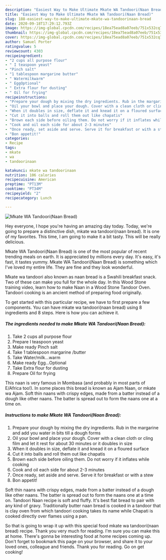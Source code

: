 ```yaml
---
description: "Easiest Way to Make Ultimate Mkate WA Tandoori(Naan Bread)"
title: "Easiest Way to Make Ultimate Mkate WA Tandoori(Naan Bread)"
slug: 188-easiest-way-to-make-ultimate-mkate-wa-tandoorinaan-bread
date: 2020-09-18T17:29:12.793Z
image: https://img-global.cpcdn.com/recipes/18ea75ead8a07eeb/751x532cq70/mkate-wa-tandoorinaan-bread-recipe-main-photo.jpg
thumbnail: https://img-global.cpcdn.com/recipes/18ea75ead8a07eeb/751x532cq70/mkate-wa-tandoorinaan-bread-recipe-main-photo.jpg
cover: https://img-global.cpcdn.com/recipes/18ea75ead8a07eeb/751x532cq70/mkate-wa-tandoorinaan-bread-recipe-main-photo.jpg
author: Samuel Porter
ratingvalue: 5
reviewcount: 4303
recipeingredient:
- "2 cups all purpose flour"
- " I teaspoon yeast"
- "Pinch salt"
- "1 tablespoon margarine butter"
- " Watermilkwarm"
- " EggOptional"
- " Extra flour for dusting"
- " Oil for frying"
recipeinstructions:
- "Prepare your dough by mixing the dry ingredients. Rub in the margarine and add you water in bits till a dough forms"
- "Oil your bowl and place your dough. Cover with a clean cloth or cling film and let it rest for about 30 minutes or it doubles in size"
- "When it doubles in size, deflate it and knead it on a floured surface"
- "Cut it into balls and roll them out like chapatis"
- "Brown each side before oiling them. Do not worry if it inflates while cooking"
- "Cook and oil each side for about 2-3 minutes"
- "Once ready, set aside and serve. Serve it for breakfast or with a stew"
- "Bon appetit!"
categories:
- Recipe
tags:
- mkate
- wa
- tandoorinaan

katakunci: mkate wa tandoorinaan 
nutrition: 106 calories
recipecuisine: American
preptime: "PT13M"
cooktime: "PT34M"
recipeyield: "2"
recipecategory: Lunch

---
```



![Mkate WA Tandoori(Naan Bread)](https://img-global.cpcdn.com/recipes/18ea75ead8a07eeb/751x532cq70/mkate-wa-tandoorinaan-bread-recipe-main-photo.jpg)

Hey everyone, I hope you're having an amazing day today. Today, we're going to prepare a distinctive dish, mkate wa tandoori(naan bread). It is one of my favorites. This time, I am going to make it a bit tasty. This will be really delicious.

Mkate WA Tandoori(Naan Bread) is one of the most popular of recent trending meals on earth. It is appreciated by millions every day. It's easy, it's fast, it tastes yummy. Mkate WA Tandoori(Naan Bread) is something which I've loved my entire life. They are fine and they look wonderful.

Mkate wa tandoori also known as naan bread is a Swahili breakfast snack. Two of these can make you full for the whole day. In this Wood Stone training video, learn how to make Naan in a Wood Stone Tandoor Oven. Tandoori cooking is an ancient method of preparing food originally.


To get started with this particular recipe, we have to first prepare a few components. You can have mkate wa tandoori(naan bread) using 8 ingredients and 8 steps. Here is how you can achieve it.

<!--inarticleads1-->

##### The ingredients needed to make Mkate WA Tandoori(Naan Bread):

1. Take 2 cups all purpose flour
1. Prepare  I teaspoon yeast
1. Make ready Pinch salt
1. Take 1 tablespoon margarine /butter
1. Take  Water/milk...warm
1. Make ready  Egg...Optional
1. Take  Extra flour for dusting
1. Prepare  Oil for frying


This naan is very famous in Mombasa (and probably in most parts of E/Africa too!). In some places this bread is known as Ajam Naan, or mkate wa Ajam. Soft thin naans with crispy edges, made from a batter instead of a dough like other naans. The batter is spread out to form the naans one at a time on. 

<!--inarticleads2-->

##### Instructions to make Mkate WA Tandoori(Naan Bread):

1. Prepare your dough by mixing the dry ingredients. Rub in the margarine and add you water in bits till a dough forms
1. Oil your bowl and place your dough. Cover with a clean cloth or cling film and let it rest for about 30 minutes or it doubles in size
1. When it doubles in size, deflate it and knead it on a floured surface
1. Cut it into balls and roll them out like chapatis
1. Brown each side before oiling them. Do not worry if it inflates while cooking
1. Cook and oil each side for about 2-3 minutes
1. Once ready, set aside and serve. Serve it for breakfast or with a stew
1. Bon appetit!


Soft thin naans with crispy edges, made from a batter instead of a dough like other naans. The batter is spread out to form the naans one at a time on. Tandoori Naan recipe is soft and fluffy. It&#39;s best flat bread to pair with any kind of gravy. Traditionally butter naan bread is cooked in a tandoor that is clay oven from which tandoori cooking takes its name while Chapati is cooked directly over flames using a pan. 

So that is going to wrap it up with this special food mkate wa tandoori(naan bread) recipe. Thank you very much for reading. I'm sure you can make this at home. There's gonna be interesting food at home recipes coming up. Don't forget to bookmark this page on your browser, and share it to your loved ones, colleague and friends. Thank you for reading. Go on get cooking!
